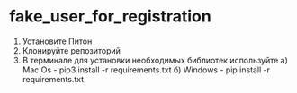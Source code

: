 # fake_user_for_registration
1) Установите Питон 
2) Клонируйте репозиторий 
3) В терминале для установки необходимых библиотек используйте 
a) Mac Os - pip3 install -r requirements.txt 
б) Windows - pip install -r requirements.txt

